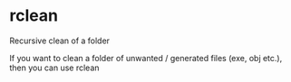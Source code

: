 # rclean
Recursive clean of a folder

If you want to clean a folder of unwanted / generated files (exe, obj etc.), then you can use rclean
